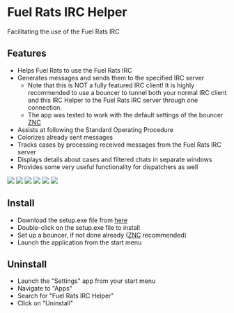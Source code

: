 # Fuel Rats IRC Helper
Facilitating the use of the Fuel Rats IRC

## Features
+ Helps Fuel Rats to use the Fuel Rats IRC
+ Generates messages and sends them to the specified IRC server
  + Note that this is NOT a fully featured IRC client! It is highly recommended to use a bouncer to tunnel both your normal IRC client and this IRC Helper to the Fuel Rats IRC server through one connection.
  + The app was tested to work with the default settings of the bouncer <a href="https://wiki.znc.in/" target="_blank">ZNC</a>
+ Assists at following the Standard Operating Procedure
+ Colorizes already sent messages
+ Tracks cases by processing received messages from the Fuel Rats IRC server
+ Displays details about cases and filtered chats in separate windows
+ Provides some very useful functionality for dispatchers as well
<img src="https://i.imgur.com/tYwgIbH.png">
<img src="https://i.imgur.com/KPqv47C.png">
<img src="https://i.imgur.com/OMTV86k.png">
<img src="https://i.imgur.com/BbkHXzJ.png">
<img src="https://i.imgur.com/6Bggmsn.png">
<img src="https://i.imgur.com/IB4o8Gy.png">

## Install
+ Download the setup.exe file from <a href="https://fuelrats.net/Fuel-Rats-IRC-Helper/setup.exe" target="_blank">here</a>
+ Double-click on the setup.exe file to install
+ Set up a bouncer, if not done already (<a href="https://wiki.znc.in/" target="_blank">ZNC</a> recommended)
+ Launch the application from the start menu

## Uninstall
+ Launch the "Settings" app from your start menu
+ Navigate to "Apps"
+ Search for "Fuel Rats IRC Helper"
+ Click on "Uninstall"